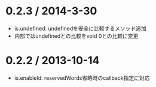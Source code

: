 
0.2.3 / 2014-3-30
===================

  * is.undefined: undefinedを安全に比較するメソッド追加
  * 内部ではundefinedとの比較をvoid 0との比較に変更


0.2.2 / 2013-10-14
===================

  * is.enableId: reservedWords省略時のcallback指定に対応


